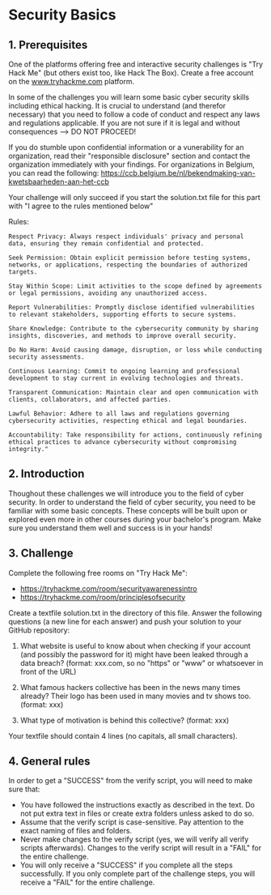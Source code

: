 # Security Basics

## 1. Prerequisites

One of the platforms offering free and interactive security challenges is "Try Hack Me" (but others exist too, like Hack The Box). Create a free account on the www.tryhackme.com platform.

In some of the challenges you will learn some basic cyber security skills including ethical hacking. It is crucial to understand (and therefor necessary) that you need to follow a code of conduct and respect any laws and regulations applicable. If you are not sure if it is legal and without consequences --> DO NOT PROCEED! 

If you do stumble upon confidential information or a vunerability for an organization, read their "responsible disclosure" section and contact the organization immediately with your findings. For organizations in Belgium, you can read the following: https://ccb.belgium.be/nl/bekendmaking-van-kwetsbaarheden-aan-het-ccb

Your challenge will only succeed if you start the solution.txt file for this part with "I agree to the rules mentioned below"

Rules:

    Respect Privacy: Always respect individuals' privacy and personal data, ensuring they remain confidential and protected.

    Seek Permission: Obtain explicit permission before testing systems, networks, or applications, respecting the boundaries of authorized targets.

    Stay Within Scope: Limit activities to the scope defined by agreements or legal permissions, avoiding any unauthorized access.

    Report Vulnerabilities: Promptly disclose identified vulnerabilities to relevant stakeholders, supporting efforts to secure systems.

    Share Knowledge: Contribute to the cybersecurity community by sharing insights, discoveries, and methods to improve overall security.

    Do No Harm: Avoid causing damage, disruption, or loss while conducting security assessments.

    Continuous Learning: Commit to ongoing learning and professional development to stay current in evolving technologies and threats.

    Transparent Communication: Maintain clear and open communication with clients, collaborators, and affected parties.

    Lawful Behavior: Adhere to all laws and regulations governing cybersecurity activities, respecting ethical and legal boundaries.

    Accountability: Take responsibility for actions, continuously refining ethical practices to advance cybersecurity without compromising integrity."


## 2. Introduction

Thoughout these challenges we will introduce you to the field of cyber security. In order to understand the field of cyber security, you need to be familiar with some basic concepts. These concepts will be built upon or explored even more in other courses during your bachelor's program. Make sure you understand them well and success is in your hands!

## 3. Challenge

Complete the following free rooms on "Try Hack Me": 
- https://tryhackme.com/room/securityawarenessintro
- https://tryhackme.com/room/principlesofsecurity

Create a textfile solution.txt in the directory of this file. Answer the following questions (a new line for each answer) and push your solution to your GitHub repository:

1. What website is useful to know about when checking if your account (and possibly the password for it) might have been leaked through a data breach? (format: xxx.com, so no "https" or "www" or whatsoever in front of the URL)

2. What famous hackers collective has been in the news many times already? Their logo has been used in many movies and tv shows too. (format: xxx)

3. What type of motivation is behind this collective? (format: xxx)

Your textfile should contain 4 lines (no capitals, all small characters).

## 4. General rules

In order to get a "SUCCESS" from the verify script, you will need to make sure that:

-   You have followed the instructions exactly as described in the text. Do not put extra text in files or create extra folders unless asked to do so.
-   Assume that the verify script is case-sensitive. Pay attention to the exact naming of files and folders.
-   Never make changes to the verify script (yes, we will verify all verify scripts afterwards). Changes to the verify script will result in a "FAIL" for the entire challenge.
-   You will only receive a "SUCCESS" if you complete all the steps successfully. If you only complete part of the challenge steps, you will receive a "FAIL" for the entire challenge.
